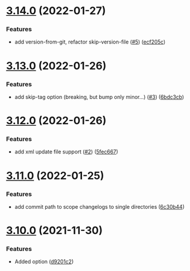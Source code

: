 # [3.14.0](https://github.com/TriPSs/conventional-changelog-action/compare/v3.13.0...v3.14.0) (2022-01-27)


### Features

* add version-from-git, refactor skip-version-file ([#5](https://github.com/TriPSs/conventional-changelog-action/issues/5)) ([ecf205c](https://github.com/TriPSs/conventional-changelog-action/commit/ecf205c4ff89d135c5bcfa696f99e57620938954))



# [3.13.0](https://github.com/TriPSs/conventional-changelog-action/compare/v3.12.0...v3.13.0) (2022-01-26)


### Features

* add skip-tag option (breaking, but bump only minor...) ([#3](https://github.com/TriPSs/conventional-changelog-action/issues/3)) ([6bdc3cb](https://github.com/TriPSs/conventional-changelog-action/commit/6bdc3cb00e5b0da57bfeaee83acedf66c678295e))



# [3.12.0](https://github.com/TriPSs/conventional-changelog-action/compare/v3.11.0...v3.12.0) (2022-01-26)


### Features

* add xml update file support ([#2](https://github.com/TriPSs/conventional-changelog-action/issues/2)) ([5fec667](https://github.com/TriPSs/conventional-changelog-action/commit/5fec667b0cf7d0d67f722bcc6a0add95e79c78ef))



# [3.11.0](https://github.com/TriPSs/conventional-changelog-action/compare/v3.10.0...v3.11.0) (2022-01-25)


### Features

* add commit path to scope changelogs to single directories ([6c30b44](https://github.com/TriPSs/conventional-changelog-action/commit/6c30b44db73e2b544638f6d98470e8fe846eee5a))



# [3.10.0](https://github.com/TriPSs/conventional-changelog-action/compare/v3.9.9...v3.10.0) (2021-11-30)


### Features

* Added  option ([d9201c2](https://github.com/TriPSs/conventional-changelog-action/commit/d9201c2107f9c691396768f75fe261ad3588b413))



